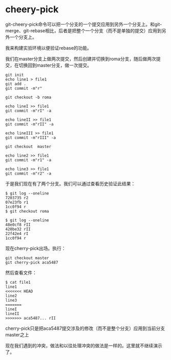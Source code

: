 # cheery-pick

git-cheery-pick命令可以把一个分支的一个提交应用到另外一个分支上。和git-merge、git-rebase相比，后者是把整个一个分支（而不是单独的提交）应用到另外一个分支上。

我来构建实验环境以便验证rebase的功能。

我们在master分支上做两次提交，然后创建并切换到roma分支，随后做两次提交，在切换回到master分支，做一次提交。

    git init 
    echo line1 > file1
    git add .
    git commit -m"r"

    git checkout -b roma

    echo lineI >> file1
    git commit -m"rI" -a

    echo lineII >> file1
    git commit -m"rII" -a

    echo lineIII >> file1
    git commit -m"rIII" -a

    git checkout  master

    echo line2 >> file1
    git commit -m"r1" -a
    
    echo line3 >> file1
    git commit -m"r2" -a

于是我们现在有了两个分支。我们可以通过查看历史验证此结果：

    $ git log --oneline
    7203735 r2
    07e23fb r1
    1cc0f94 r
    $ git checkout roma
    
    $ git log --oneline
    48e0cf8 rII
    420be32 rII
    22f42e4 rI
    1cc0f94 r

现在cherry-pick出场。执行：

    git checkout master
    git cherry-pick aca5487


然后查看文件：

    $ cat file1
    line1
    <<<<<<< HEAD
    line2
    line3
    =======
    lineI
    lineII
    >>>>>>> aca5487... rII

cherry-pick只是把aca5487提交涉及的修改（而不是整个分支）应用到当前分支master之上

现在我们遇到的冲突，做法和以往处理冲突的做法是一样的。这里就不继续演示了。

